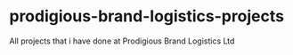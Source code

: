 # prodigious-brand-logistics-projects
All projects that i have done at Prodigious Brand Logistics Ltd

